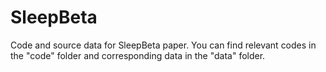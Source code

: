 # SleepBeta
Code and source data for SleepBeta paper.
You can find relevant codes in the "code" folder and corresponding data in the "data" folder.
